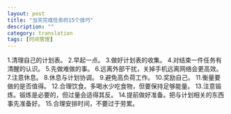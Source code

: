 ```yaml
---
layout: post
title: "当天完成任务的15个技巧"
description: ""
category: translation
tags: [时间管理]
---
```


1.清理自己的计划表。
2.早起一点。
3.做好计划表的收集。
4.对结束一件任务有清醒的认识。
5.先做难做的事。
6.远离外部干扰，关掉手机远离网络会更高效。
7.注意休息。
8.休息与计划协调。
9.避免高负荷工作。
10.奖励自己。
11.衡量要做的是否值得。
12.合理饮食。多喝水少吃食物，但要保持足够能量。
13.注意锻炼。锻炼是必要的，但过量会适得其反。
14.提前做好准备。把与计划相关的东西事先准备好。
15.合理安排时间，不要过于劳累。